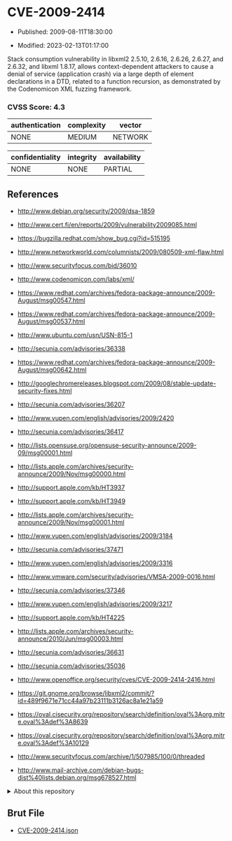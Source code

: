 # CVE-2009-2414

- Published: 2009-08-11T18:30:00

- Modified: 2023-02-13T01:17:00

Stack consumption vulnerability in libxml2 2.5.10, 2.6.16, 2.6.26, 2.6.27, and 2.6.32, and libxml 1.8.17, allows context-dependent attackers to cause a denial of service (application crash) via a large depth of element declarations in a DTD, related to a function recursion, as demonstrated by the Codenomicon XML fuzzing framework.

### CVSS Score: **4.3**

| authentication | complexity | vector |
| --- | --- | --- |
| NONE | MEDIUM | NETWORK |

| confidentiality | integrity | availability |
| --- | --- | --- |
| NONE | NONE | PARTIAL |

## References

* http://www.debian.org/security/2009/dsa-1859

* http://www.cert.fi/en/reports/2009/vulnerability2009085.html

* https://bugzilla.redhat.com/show_bug.cgi?id=515195

* http://www.networkworld.com/columnists/2009/080509-xml-flaw.html

* http://www.securityfocus.com/bid/36010

* http://www.codenomicon.com/labs/xml/

* https://www.redhat.com/archives/fedora-package-announce/2009-August/msg00547.html

* https://www.redhat.com/archives/fedora-package-announce/2009-August/msg00537.html

* http://www.ubuntu.com/usn/USN-815-1

* http://secunia.com/advisories/36338

* https://www.redhat.com/archives/fedora-package-announce/2009-August/msg00642.html

* http://googlechromereleases.blogspot.com/2009/08/stable-update-security-fixes.html

* http://secunia.com/advisories/36207

* http://www.vupen.com/english/advisories/2009/2420

* http://secunia.com/advisories/36417

* http://lists.opensuse.org/opensuse-security-announce/2009-09/msg00001.html

* http://lists.apple.com/archives/security-announce/2009/Nov/msg00000.html

* http://support.apple.com/kb/HT3937

* http://support.apple.com/kb/HT3949

* http://lists.apple.com/archives/security-announce/2009/Nov/msg00001.html

* http://www.vupen.com/english/advisories/2009/3184

* http://secunia.com/advisories/37471

* http://www.vupen.com/english/advisories/2009/3316

* http://www.vmware.com/security/advisories/VMSA-2009-0016.html

* http://secunia.com/advisories/37346

* http://www.vupen.com/english/advisories/2009/3217

* http://support.apple.com/kb/HT4225

* http://lists.apple.com/archives/security-announce/2010/Jun/msg00003.html

* http://secunia.com/advisories/36631

* http://secunia.com/advisories/35036

* http://www.openoffice.org/security/cves/CVE-2009-2414-2416.html

* https://git.gnome.org/browse/libxml2/commit/?id=489f9671e71cc44a97b23111b3126ac8a1e21a59

* https://oval.cisecurity.org/repository/search/definition/oval%3Aorg.mitre.oval%3Adef%3A8639

* https://oval.cisecurity.org/repository/search/definition/oval%3Aorg.mitre.oval%3Adef%3A10129

* http://www.securityfocus.com/archive/1/507985/100/0/threaded

* http://www.mail-archive.com/debian-bugs-dist%40lists.debian.org/msg678527.html

<details>
<summary>About this repository</summary> 

  This repository is part of the project [Live Hack CVE](https://github.com/Live-Hack-CVE). Main website can be found [www.live-hack.org](https://www.live-hack.org) 
  
  Made by [Sn0wAlice](https://github.com/Sn0wAlice) for the people that care about security and need to have a feed of the latest CVEs. Hope you enjoy it, don't forget to star the repo and follow me on [Twitter](https://twitter.com/Sn0wAlice) and [Github](https://github.com/Sn0wAlice). And that is my [personnal website](https://www.alice-snow.me/)

  - [Home Page](https://github.com/Live-Hack-CVE)
  - [Framework](https://github.com/Live-Hack-CVE/cve-framework)
  - [CVE database](https://github.com/Live-Hack-CVE/full_database)
  - [Changelog](https://github.com/Live-Hack-CVE/Changelog)
</details>

## Brut File

* [CVE-2009-2414.json](https://raw.githubusercontent.com/Live-Hack-CVE/full_database/main/cves/2009/CVE-2009-2414.json)

